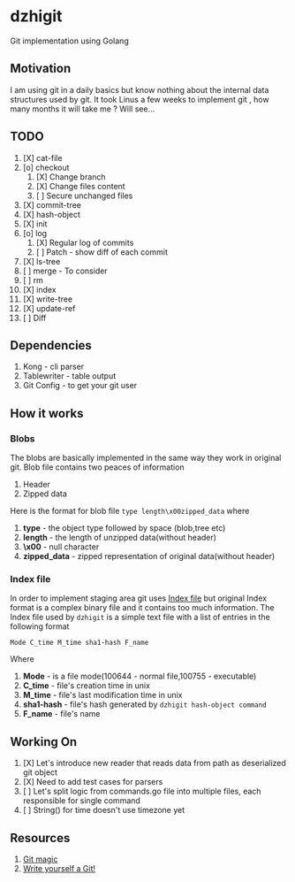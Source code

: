 # dzhigit
Git implementation using Golang 

## Motivation
I am using git in a daily basics but know nothing about the internal data structures used by git. It took Linus a few weeks to implement git , how many months it will take me ? Will see...

## TODO
1. [X] cat-file
2. [o] checkout
    1. [X] Change branch
    2. [X] Change files content
    3. [ ] Secure unchanged files
3. [X] commit-tree
4. [X] hash-object 
5. [X] init 
6. [o] log
    1. [X] Regular log of commits
    2. [ ] Patch - show diff of each commit
7. [X] ls-tree 
8. [ ] merge - To consider
9. [ ] rm 
10. [X] index
11. [X] write-tree
12. [X] update-ref
13. [ ] Diff

## Dependencies
1. Kong - cli parser
2. Tablewriter - table output
3. Git Config - to get your git user
    
## How it works
### Blobs
The blobs are basically implemented in the same way they work in original git.
Blob file contains two peaces of information
1. Header
2. Zipped data

Here is the format for blob file `type length\x00zipped_data` where
1. **type** - the object type followed by space (blob,tree etc)
2. **length** - the length of unzipped data(without header)
3. **\x00** - null character
4. **zipped_data** - zipped representation of original data(without header)

### Index file
In order to implement staging area git uses [Index file](https://mincong.io/2018/04/28/git-index/) but original Index format is a complex binary file and it contains too much information. The Index file used by `dzhigit` is a simple text file with a list of entries in the following format
```
Mode C_time M_time sha1-hash F_name
```
Where
1. **Mode** - is a file mode(100644 - normal file,100755 - executable)
2. **C_time** - file's creation time in unix
3. **M_time** - file's last modification time in unix
4. **sha1-hash** - file's hash generated by `dzhigit hash-object command`
5. **F_name** - file's name

## Working On
1. [X] Let's introduce new reader that reads data from path as deserialized git object
2. [X] Need to add test cases for parsers
3. [ ] Let's split logic from commands.go file into multiple files, each responsible for single command
4. [ ] String() for time doesn't use timezone yet


## Resources
1. [Git magic](http://www-cs-students.stanford.edu/~blynn/gitmagic/ch01.html)
2. [Write yourself a Git!](https://wyag.thb.lt/)
